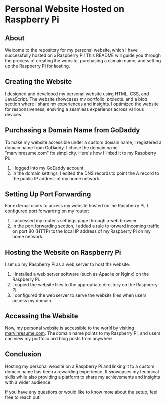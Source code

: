 # Personal Website Hosted on Raspberry Pi


## About

Welcome to the repository for my personal website, which I have successfully hosted on a Raspberry Pi! This README will guide you through the process of creating the website, purchasing a domain name, and setting up the Raspberry Pi for hosting.

## Creating the Website

I designed and developed my personal website using HTML, CSS, and JavaScript. The website showcases my portfolio, projects, and a blog section where I share my experiences and insights. I optimized the website for responsiveness, ensuring a seamless experience across various devices.

## Purchasing a Domain Name from GoDaddy

To make my website accessible under a custom domain name, I registered a domain name from GoDaddy. I chose the domain name "marvinresume.com" for simplicity. Here's how I linked it to my Raspberry Pi:

1. I logged into my GoDaddy account.
2. In the domain settings, I edited the DNS records to point the A record to the public IP address of my home network.

## Setting Up Port Forwarding

For external users to access my website hosted on the Raspberry Pi, I configured port forwarding on my router:

1. I accessed my router's settings page through a web browser.
2. In the port forwarding section, I added a rule to forward incoming traffic on port 80 (HTTP) to the local IP address of my Raspberry Pi on my home network.

## Hosting the Website on Raspberry Pi

I set up my Raspberry Pi as a web server to host the website:

1. I installed a web server software (such as Apache or Nginx) on the Raspberry Pi.
2. I copied the website files to the appropriate directory on the Raspberry Pi.
3. I configured the web server to serve the website files when users access my domain.

## Accessing the Website

Now, my personal website is accessible to the world by visiting [marvinresume.com](http://www.marvinresume.com). The domain name points to my Raspberry Pi, and users can view my portfolio and blog posts from anywhere.

## Conclusion

Hosting my personal website on a Raspberry Pi and linking it to a custom domain name has been a rewarding experience. It showcases my technical skills while also providing a platform to share my achievements and insights with a wider audience.

If you have any questions or would like to know more about the setup, feel free to reach out!


